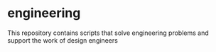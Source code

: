 # engineering
This repository contains scripts that solve engineering problems and support the work of design engineers
